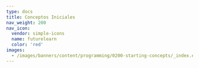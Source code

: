 ```yaml
---
type: docs
title: Conceptos Iniciales
nav_weight: 200
nav_icon:
  vendor: simple-icons
  name: futurelearn
  color: 'red'
images:
  - /images/banners/content/programming/0200-starting-concepts/_index.en.png
---
```

